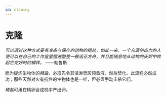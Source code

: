 ```yaml
---
id: cloning
---
```

# 克隆

*可以通过这种方式妥善准备与保存的动物的精盐，如此一来，一个充满创造力的人便可以在自己的工作室里摆进整整一艘诺亚方舟，并且能随意地从动物的灰烬中唤起它完好时的模样。*
                                        ——勃鲁斯

而为提炼生物体的*精盐*，必须先令其浸淋焚灰预备液，然后焚化。此流程必然成功；那些天然对火有抗性的生物体也是一样，但必须手动击杀它们。

*精盐*可用在精卵合成机中产出卵。
